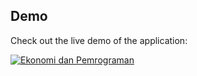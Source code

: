 ## **Demo**

Check out the live demo of the application:  

[![Ekonomi dan Pemrograman](https://img.shields.io/badge/Demo-Click%20Here-blue?style=for-the-badge)](https://ekonomi-dan-pemrograman.vercel.app/)
